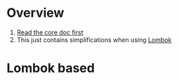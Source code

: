 # Overview
1. [Read the core doc first](./pojos.core.java8-11.md)
1. This just contains simplifications when using [Lombok](https://projectlombok.org/)


# Lombok based